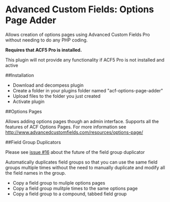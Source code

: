 Advanced Custom Fields: Options Page Adder
==========================================

Allows creation of options pages using Advanced Custom Fields Pro without needing to do any 
PHP coding.

**Requires that ACF5 Pro is installed.**

This plugin will not provide any functionality if ACF5 Pro is not installed and active

##Installation

* Download and decompess plugin
* Create a folder in your plugins folder named "acf-options-page-adder"
* Upload files to the folder you just created
* Activate plugin

##Options Pages

Allows adding options pages though an admin interface. Supports all the features of 
ACF Options Pages. For more information see 
http://www.advancedcustomfields.com/resources/options-page/

##Field Group Duplicators

Please see [issue #16](https://github.com/Hube2/acf-options-page-adder/issues/16) about the
future of the field group duplicator

Automatically duplicates field groups so that you can use the same field groups multiple 
times without the need to manually duplicate and modify all the field names in the group.

* Copy a field group to muliple options pages
* Copy a field group mulitple times to the same options page
* Copy a field group to a compound, tabbed field group